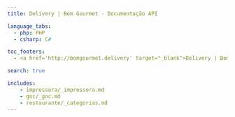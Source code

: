 ```yaml
---
title: Delivery | Bom Gourmet - Documentação API

language_tabs:
  - php: PHP
  - csharp: C#

toc_footers:
  - <a href='http://bomgourmet.delivery' target="_blank">Delivery | Bom Gourmet</a>

search: true

includes:
    - impressora/_impressora.md
    - gnc/_gnc.md
    - restaurante/_categorias.md
---
```

